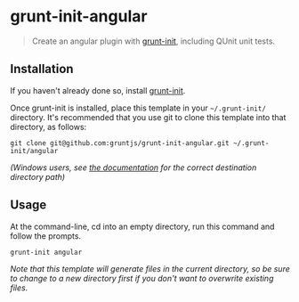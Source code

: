# grunt-init-angular 

> Create an angular plugin with [grunt-init][], including QUnit unit tests.

[grunt-init]: http://gruntjs.com/project-scaffolding

## Installation
If you haven't already done so, install [grunt-init][].

Once grunt-init is installed, place this template in your `~/.grunt-init/` directory. It's recommended that you use git to clone this template into that directory, as follows:

```
git clone git@github.com:gruntjs/grunt-init-angular.git ~/.grunt-init/angular
```

_(Windows users, see [the documentation][grunt-init] for the correct destination directory path)_

## Usage

At the command-line, cd into an empty directory, run this command and follow the prompts.

```
grunt-init angular
```

_Note that this template will generate files in the current directory, so be sure to change to a new directory first if you don't want to overwrite existing files._
